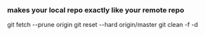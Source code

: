 ### makes your local repo exactly like your remote repo
git fetch --prune origin
git reset --hard origin/master
git clean -f -d
